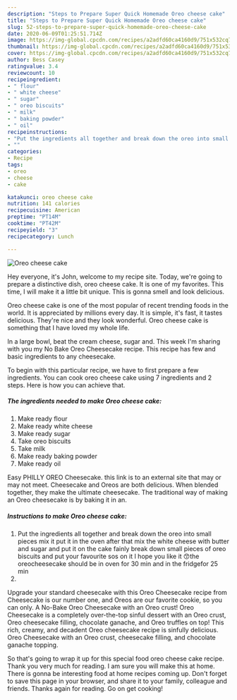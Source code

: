```yaml
---
description: "Steps to Prepare Super Quick Homemade Oreo cheese cake"
title: "Steps to Prepare Super Quick Homemade Oreo cheese cake"
slug: 52-steps-to-prepare-super-quick-homemade-oreo-cheese-cake
date: 2020-06-09T01:25:51.714Z
image: https://img-global.cpcdn.com/recipes/a2adfd60ca4160d9/751x532cq70/oreo-cheese-cake-recipe-main-photo.jpg
thumbnail: https://img-global.cpcdn.com/recipes/a2adfd60ca4160d9/751x532cq70/oreo-cheese-cake-recipe-main-photo.jpg
cover: https://img-global.cpcdn.com/recipes/a2adfd60ca4160d9/751x532cq70/oreo-cheese-cake-recipe-main-photo.jpg
author: Bess Casey
ratingvalue: 3.4
reviewcount: 10
recipeingredient:
- " flour"
- " white cheese"
- " sugar"
- " oreo biscuits"
- " milk"
- " baking powder"
- " oil"
recipeinstructions:
- "Put the ingredients all together and break down the oreo into small pieces mix it put it in the oven after that mix the white cheese with butter and sugar and put it on the cake fainly break down small pieces of oreo biscuits and put your favourite sos on it I hope you like it 😙the oreocheesecake should be in oven for 30 min and in the fridgefor 25 min"
- ""
categories:
- Recipe
tags:
- oreo
- cheese
- cake

katakunci: oreo cheese cake 
nutrition: 141 calories
recipecuisine: American
preptime: "PT14M"
cooktime: "PT42M"
recipeyield: "3"
recipecategory: Lunch

---
```



![Oreo cheese cake](https://img-global.cpcdn.com/recipes/a2adfd60ca4160d9/751x532cq70/oreo-cheese-cake-recipe-main-photo.jpg)

Hey everyone, it's John, welcome to my recipe site. Today, we're going to prepare a distinctive dish, oreo cheese cake. It is one of my favorites. This time, I will make it a little bit unique. This is gonna smell and look delicious.

Oreo cheese cake is one of the most popular of recent trending foods in the world. It is appreciated by millions every day. It is simple, it's fast, it tastes delicious. They're nice and they look wonderful. Oreo cheese cake is something that I have loved my whole life.

In a large bowl, beat the cream cheese, sugar and. This week I&#39;m sharing with you my No Bake Oreo Cheesecake recipe. This recipe has few and basic ingredients to any cheesecake.


To begin with this particular recipe, we have to first prepare a few ingredients. You can cook oreo cheese cake using 7 ingredients and 2 steps. Here is how you can achieve that.

<!--inarticleads1-->

##### The ingredients needed to make Oreo cheese cake:

1. Make ready  flour
1. Make ready  white cheese
1. Make ready  sugar
1. Take  oreo biscuits
1. Take  milk
1. Make ready  baking powder
1. Make ready  oil


Easy PHILLY OREO Cheesecake. this link is to an external site that may or may not meet. Cheesecake and Oreos are both delicious. When blended together, they make the ultimate cheesecake. The traditional way of making an Oreo cheesecake is by baking it in an. 

<!--inarticleads2-->

##### Instructions to make Oreo cheese cake:

1. Put the ingredients all together and break down the oreo into small pieces mix it put it in the oven after that mix the white cheese with butter and sugar and put it on the cake fainly break down small pieces of oreo biscuits and put your favourite sos on it I hope you like it 😙the oreocheesecake should be in oven for 30 min and in the fridgefor 25 min
1. 


Upgrade your standard cheesecake with this Oreo Cheesecake recipe from Cheesecake is our number one, and Oreos are our favorite cookie, so you can only. A No-Bake Oreo Cheesecake with an Oreo crust! Oreo Cheesecake is a completely over-the-top sinful dessert with an Oreo crust, Oreo cheesecake filling, chocolate ganache, and Oreo truffles on top! This rich, creamy, and decadent Oreo cheesecake recipe is sinfully delicious. Oreo Cheesecake with an Oreo crust, cheesecake filling, and chocolate ganache topping. 

So that's going to wrap it up for this special food oreo cheese cake recipe. Thank you very much for reading. I am sure you will make this at home. There is gonna be interesting food at home recipes coming up. Don't forget to save this page in your browser, and share it to your family, colleague and friends. Thanks again for reading. Go on get cooking!
